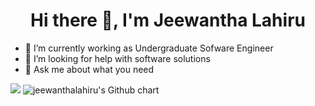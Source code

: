 <h1 style="text-align:center;" > Hi there 👋, I'm Jeewantha Lahiru</h1>

- 🔭 I’m currently working as Undergraduate Sofware Engineer
- 🤔 I’m looking for help with software solutions
- 💬 Ask me about what you need

<img src="https://github-readme-stats.vercel.app/api?username=JeewanthaLahiru&&show_icons=true&title_color=0c9100&icon_color=000000&text_color=000000&bg_color=ffffff"/>

<img src="http://ghchart.rshah.org/JeewanthaLahiru" alt="jeewanthalahiru's Github chart" />
<!--<img src="http://ghchart.rshah.org/409ba5/JeewanthaLahiru" alt="jeewanthalahiru's Github chart" />-->

